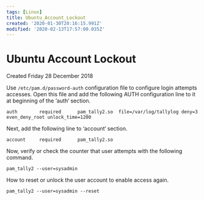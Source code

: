 ```yaml
---
tags: [Linux]
title: Ubuntu_Account_Lockout
created: '2020-01-30T20:16:15.991Z'
modified: '2020-02-13T17:57:00.035Z'
---
```


# Ubuntu Account Lockout
Created Friday 28 December 2018

Use `/etc/pam.d/password-auth` configuration file to configure login attempts accesses. Open this file and add the following AUTH configuration line to it at beginning of the ‘auth‘ section.

```
auth        required      pam_tally2.so  file=/var/log/tallylog deny=3 even_deny_root unlock_time=1200
```
Next, add the following line to ‘account‘ section.

```
account     required      pam_tally2.so
```

Now, verify or check the counter that user attempts with the following command.

`pam_tally2 --user=sysadmin`


How to reset or unlock the user account to enable access again.

`pam_tally2 --user=sysadmin --reset`

